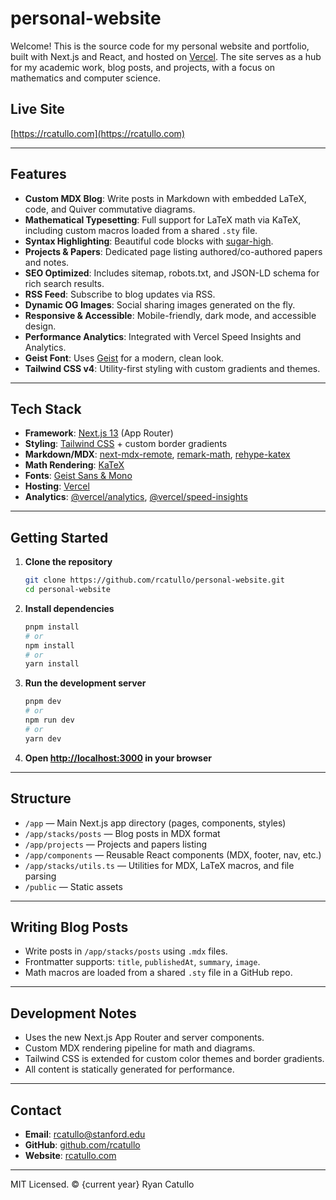 # personal-website

Welcome! This is the source code for my personal website and portfolio, built with Next.js and React, and hosted on [Vercel](https://vercel.com/). The site serves as a hub for my academic work, blog posts, and projects, with a focus on mathematics and computer science.

## Live Site

[https://rcatullo.com](https://rcatullo.com)

---

## Features

- **Custom MDX Blog**: Write posts in Markdown with embedded LaTeX, code, and Quiver commutative diagrams.
- **Mathematical Typesetting**: Full support for LaTeX math via KaTeX, including custom macros loaded from a shared `.sty` file.
- **Syntax Highlighting**: Beautiful code blocks with [sugar-high](https://github.com/rauchg/sugar-high).
- **Projects & Papers**: Dedicated page listing authored/co-authored papers and notes.
- **SEO Optimized**: Includes sitemap, robots.txt, and JSON-LD schema for rich search results.
- **RSS Feed**: Subscribe to blog updates via RSS.
- **Dynamic OG Images**: Social sharing images generated on the fly.
- **Responsive & Accessible**: Mobile-friendly, dark mode, and accessible design.
- **Performance Analytics**: Integrated with Vercel Speed Insights and Analytics.
- **Geist Font**: Uses [Geist](https://vercel.com/font) for a modern, clean look.
- **Tailwind CSS v4**: Utility-first styling with custom gradients and themes.

---

## Tech Stack

- **Framework**: [Next.js 13](https://nextjs.org/) (App Router)
- **Styling**: [Tailwind CSS](https://tailwindcss.com/) + custom border gradients
- **Markdown/MDX**: [next-mdx-remote](https://github.com/hashicorp/next-mdx-remote), [remark-math](https://github.com/remarkjs/remark-math), [rehype-katex](https://github.com/remarkjs/remark-math/tree/main/packages/rehype-katex)
- **Math Rendering**: [KaTeX](https://katex.org/)
- **Fonts**: [Geist Sans & Mono](https://vercel.com/font)
- **Hosting**: [Vercel](https://vercel.com/)
- **Analytics**: [@vercel/analytics](https://vercel.com/docs/analytics), [@vercel/speed-insights](https://vercel.com/docs/speed-insights)

---

## Getting Started

1. **Clone the repository**
   ```sh
   git clone https://github.com/rcatullo/personal-website.git
   cd personal-website
   ```

2. **Install dependencies**
   ```sh
   pnpm install
   # or
   npm install
   # or
   yarn install
   ```

3. **Run the development server**
   ```sh
   pnpm dev
   # or
   npm run dev
   # or
   yarn dev
   ```

4. **Open [http://localhost:3000](http://localhost:3000) in your browser**

---

## Structure

- `/app` — Main Next.js app directory (pages, components, styles)
- `/app/stacks/posts` — Blog posts in MDX format
- `/app/projects` — Projects and papers listing
- `/app/components` — Reusable React components (MDX, footer, nav, etc.)
- `/app/stacks/utils.ts` — Utilities for MDX, LaTeX macros, and file parsing
- `/public` — Static assets

---

## Writing Blog Posts

- Write posts in `/app/stacks/posts` using `.mdx` files.
- Frontmatter supports: `title`, `publishedAt`, `summary`, `image`.
- Math macros are loaded from a shared `.sty` file in a GitHub repo.

---

## Development Notes

- Uses the new Next.js App Router and server components.
- Custom MDX rendering pipeline for math and diagrams.
- Tailwind CSS is extended for custom color themes and border gradients.
- All content is statically generated for performance.

---

## Contact

- **Email**: rcatullo@stanford.edu
- **GitHub**: [github.com/rcatullo](https://github.com/rcatullo)
- **Website**: [rcatullo.com](https://rcatullo.com)

---

MIT Licensed. © {current year} Ryan Catullo
